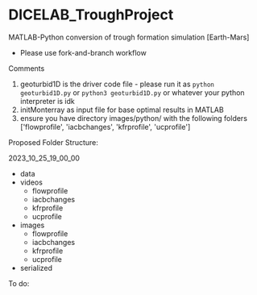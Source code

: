 # DICELAB_TroughProject
MATLAB-Python conversion of trough formation simulation [Earth-Mars]
* Please use fork-and-branch workflow

Comments
1. geoturbid1D is the driver code file - please run it as ```python geoturbid1D.py``` or ```python3 geoturbid1D.py``` or whatever your python interpreter is idk
2. initMonterray as input file for base optimal results in MATLAB
3. ensure you have directory images/python/ with the following folders ['flowprofile', 'iacbchanges', 'kfrprofile', 'ucprofile']

Proposed Folder Structure:

2023_10_25_19_00_00
- data
- videos
  - flowprofile
  - iacbchanges
  - kfrprofile
  - ucprofile
- images
  - flowprofile
  - iacbchanges
  - kfrprofile
  - ucprofile
- serialized


To do: 
  
